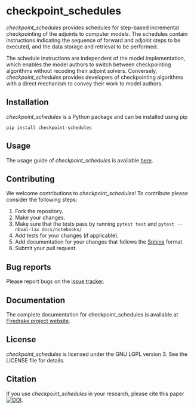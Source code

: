 # checkpoint_schedules
*checkpoint_schedules* provides schedules for step-based incremental
checkpointing of the adjoints to computer models. The schedules contain
instructions indicating the sequence of forward and adjoint steps to be
executed, and the data storage and retrieval to be performed. 

The schedule instructions are independent of the model implementation,
which enables the model authors to switch between checkpointing algorithms
without recoding their adjoint solvers. Conversely, *checkpoint_schedules*
provides developers of checkpointing algorithms with a direct mechanism to convey
their work to model authors.

## Installation
*checkpoint_schedules* is a Python package and can be installed using pip
```
pip install checkpoint-schedules
```

## Usage
The usage guide of *checkpoint_schedules* is available [here](https://nbviewer.org/github/firedrakeproject/checkpoint_schedules/blob/main/docs/notebooks/tutorial.ipynb).


## Contributing
We welcome contributions to *checkpoint_schedules*!
To contribute please consider the following steps:
1. Fork the repository.
2. Make your changes.
3. Make sure that the tests pass by running `pytest test` and `pytest --nbval-lax docs/notebooks/`
4. Add tests for your changes (if applicable).
5. Add documentation for your changes that follows the [Sphinx](https://sphinx-rtd-tutorial.readthedocs.io/en/latest/docstrings.html) format.
6. Submit your pull request.

## Bug reports
Please report bugs on the [issue tracker](https://github.com/firedrakeproject/checkpoint_schedules/issues).

## Documentation
The complete documentation for checkpoint_schedules is available at [Firedrake project website](https://www.firedrakeproject.org/checkpoint_schedules/).

## License
*checkpoint_schedules* is licensed under the GNU LGPL version 3. See the LICENSE file for details.

## Citation
If you use *checkpoint_schedules* in your research, please cite this paper 
[![DOI](https://joss.theoj.org/papers/10.21105/joss.06148/status.svg)](https://doi.org/10.21105/joss.06148).

